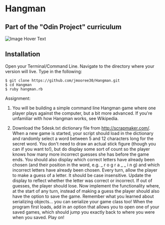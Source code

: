 # Hangman
## Part of the "Odin Project" curriculum
![Image Hover Text](/hangman.png)

## Installation

Open your Terminal/Command Line. Navigate to the directory where your version will live. Type in the following:

```
$ git clone https://github.com/jmooree30/Hangman.git
$ cd Hangman
$ ruby hangman.rb
```

Assignment:
1. You will be building a simple command line Hangman game where one player plays against the computer, but a bit more advanced. If you're unfamiliar with how Hangman works, see Wikipedia.

2. Download the 5desk.txt dictionary file from http://scrapmaker.com/.
When a new game is started, your script should load in the dictionary and randomly select a word between 5 and 12 characters long for the secret word.
You don't need to draw an actual stick figure (though you can if you want to!), but do display some sort of count so the player knows how many more incorrect guesses she has before the game ends. You should also display which correct letters have already been chosen (and their position in the word, e.g. _ r o g r a _ _ i n g) and which incorrect letters have already been chosen.
Every turn, allow the player to make a guess of a letter. It should be case insensitive. Update the display to reflect whether the letter was correct or incorrect. If out of guesses, the player should lose.
Now implement the functionality where, at the start of any turn, instead of making a guess the player should also have the option to save the game. Remember what you learned about serializing objects... you can serialize your game class too!
When the program first loads, add in an option that allows you to open one of your saved games, which should jump you exactly back to where you were when you saved. Play on!
